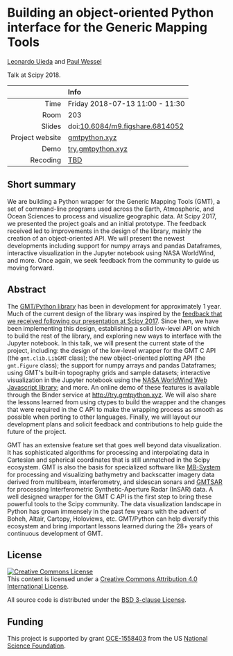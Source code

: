 # Building an object-oriented Python interface for the Generic Mapping Tools

[Leonardo Uieda](http://www.leouieda.com)
and
[Paul Wessel](http://www.soest.hawaii.edu/wessel/)

Talk at Scipy 2018.

||Info|
|---:|:---|
|Time|Friday 2018-07-13 11:00 - 11:30|
|Room|203|
|Slides|doi:[10.6084/m9.figshare.6814052](https://doi.org/10.6084/m9.figshare.6814052)|
|Project website|[gmtpython.xyz](http://gmtpython.xyz/)|
|Demo|[try.gmtpython.xyz](http://try.gmtpython.xyz/)|
|Recoding|[TBD]()|


## Short summary

We are building a Python wrapper for the Generic Mapping Tools (GMT), a set of
command-line programs used across the Earth, Atmospheric, and Ocean Sciences to
process and visualize geographic data. At Scipy 2017, we presented the project
goals and an initial prototype. The feedback received led to improvements in
the design of the library, mainly the creation of an object-oriented API. We
will present the newest developments including support for numpy arrays and
pandas Dataframes, interactive visualization in the Jupyter notebook using NASA
WorldWind, and more. Once again, we seek feedback from the community to guide
us moving forward.

## Abstract

The [GMT/Python library](http://www.gmtpython.xyz) has been in development for
approximately 1 year. Much of the current design of the library was inspired by
the [feedback that we received following our presentation at Scipy
2017](http://www.leouieda.com/blog/gmt-after-scipy2017.html). Since then, we
have been implementing this design, establishing a solid low-level API on which
to build the rest of the library, and exploring new ways to interface with the
Jupyter notebook. In this talk, we will present the current state of the
project, including: the design of the low-level wrapper for the GMT C API (the
`gmt.clib.LibGMT` class); the new object-oriented plotting API (the
`gmt.Figure` class); the support for numpy arrays and pandas Dataframes; using
GMT's built-in topography grids and sample datasets; interactive visualization
in the Jupyter notebook using the [NASA WorldWind Web Javascript
library](https://worldwind.arc.nasa.gov); and more. An online demo of these
features is available through the Binder service at http://try.gmtpython.xyz.
We will also share the lessons learned from using ctypes to build the wrapper
and the changes that were required in the C API to make the wrapping process as
smooth as possible when porting to other languages. Finally, we will layout our
development plans and solicit feedback and contributions to help guide the
future of the project.

GMT has an extensive feature set that goes well beyond data visualization. It
has sophisticated algorithms for processing and interpolating data in Cartesian
and spherical coordinates that is still unmatched in the Scipy ecosystem. GMT
is also the basis for specialized software like
[MB-System](https://www.mbari.org/products/research-software/mb-system) for
processing and visualizing bathymetry and backscatter imagery data derived from
multibeam, interferometry, and sidescan sonars and
[GMTSAR](http://topex.ucsd.edu/gmtsar) for processing Interferometric
Synthetic-Aperture Radar (InSAR) data. A well designed wrapper for the GMT C
API is the first step to bring these powerful tools to the Scipy community. The
data visualization landscape in Python has grown immensely in the past few
years with the advent of Boheh, Altair, Cartopy, Holoviews, etc. GMT/Python can
help diversify this ecosystem and bring important lessons learned during the
28+ years of continuous development of GMT.


## License

<a rel="license" href="http://creativecommons.org/licenses/by/4.0/"><img
alt="Creative Commons License" style="border-width:0"
src="https://i.creativecommons.org/l/by/4.0/88x31.png" /></a><br>
This content is licensed under a <a rel="license"
href="http://creativecommons.org/licenses/by/4.0/">Creative Commons Attribution
4.0 International License</a>.

All source code is distributed under the [BSD 3-clause
License](https://opensource.org/licenses/BSD-3-Clause).


## Funding

This project is supported by grant
[OCE-1558403](https://www.nsf.gov/awardsearch/showAward?AWD_ID=1558403) from the US
[National Science Foundation](https://www.nsf.gov/).

